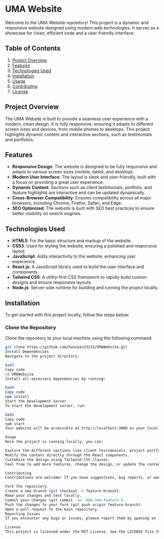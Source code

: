 # UMA Website

Welcome to the UMA Website repository! This project is a dynamic and responsive website designed using modern web technologies. It serves as a showcase for clean, efficient code and a user-friendly interface.

## Table of Contents

1. [Project Overview](#project-overview)
2. [Features](#features)
3. [Technologies Used](#technologies-used)
4. [Installation](#installation)
5. [Usage](#usage)
6. [Contributing](#contributing)
7. [License](#license)

## Project Overview

The UMA Website is built to provide a seamless user experience with a modern, clean design. It is fully responsive, ensuring it adapts to different screen sizes and devices, from mobile phones to desktops. This project highlights dynamic content and interactive sections, such as testimonials and portfolios.

## Features

- **Responsive Design**: The website is designed to be fully responsive and adapts to various screen sizes (mobile, tablet, and desktop).
- **Modern User Interface**: The layout is sleek and user-friendly, built with a focus on providing a great user experience.
- **Dynamic Content**: Sections such as client testimonials, portfolio, and feature highlights are interactive and can be updated dynamically.
- **Cross-Browser Compatibility**: Ensures compatibility across all major browsers, including Chrome, Firefox, Safari, and Edge.
- **SEO Optimized**: The website is built with SEO best practices to ensure better visibility on search engines.

## Technologies Used

- **HTML5**: For the basic structure and markup of the website.
- **CSS3**: Used for styling the website, ensuring a polished and responsive layout.
- **JavaScript**: Adds interactivity to the website, enhancing user experience.
- **React.js**: A JavaScript library used to build the user interface and components.
- **Tailwind CSS**: A utility-first CSS framework to rapidly build custom designs and ensure responsive layouts.
- **Node.js**: Server-side runtime for building and running the project locally.

## Installation

To get started with this project locally, follow the steps below:

### Clone the Repository

Clone the repository to your local machine using the following command:

```bash
git clone https://github.com/hasnain23233/UMAWebsite.git
Install Dependencies
Navigate to the project directory:

bash
Copy code
cd UMAWebsite
Install all necessary dependencies by running:

bash
Copy code
npm install
Start the Development Server
To start the development server, run:

bash
Copy code
npm start
Your website will be accessible at http://localhost:3000 on your local machine.

Usage
Once the project is running locally, you can:

Explore the different sections like client testimonials, project portfolio, and pricing plans.
Modify the content directly through the React components.
Customize the design using Tailwind CSS classes.
Feel free to add more features, change the design, or update the content to suit your needs.

Contributing
Contributions are welcome! If you have suggestions, bug reports, or want to contribute a new feature, please follow the steps below:

Fork the repository.
Create a new branch (git checkout -b feature-branch).
Make your changes and test locally.
Commit your changes (git commit -am 'Add new feature').
Push the changes to your fork (git push origin feature-branch).
Open a pull request to the main repository.
Reporting Issues
If you encounter any bugs or issues, please report them by opening an issue in the repository.

License
This project is licensed under the MIT License. See the LICENSE file for more details.



